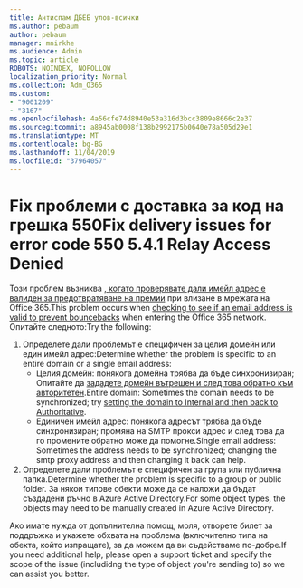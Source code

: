 ```yaml
---
title: Антиспам ДБЕБ улов-всички
ms.author: pebaum
author: pebaum
manager: mnirkhe
ms.audience: Admin
ms.topic: article
ROBOTS: NOINDEX, NOFOLLOW
localization_priority: Normal
ms.collection: Adm_O365
ms.custom:
- "9001209"
- "3167"
ms.openlocfilehash: 4a56cfe74d8940e53a316d3bcc3809e8666c2e37
ms.sourcegitcommit: a8945ab0008f138b2992175b0640e78a505d29e1
ms.translationtype: MT
ms.contentlocale: bg-BG
ms.lasthandoff: 11/04/2019
ms.locfileid: "37964057"
---
```

# <a name="fix-delivery-issues-for-error-code-550-541-relay-access-denied"></a><span data-ttu-id="f3940-102">Fix проблеми с доставка за код на грешка 550</span><span class="sxs-lookup"><span data-stu-id="f3940-102">Fix delivery issues for error code 550 5.4.1 Relay Access Denied</span></span>

<span data-ttu-id="f3940-103">Този проблем възниква [, когато проверявате дали имейл адрес е валиден за предотвратяване на премии](https://docs.microsoft.com/exchange/mail-flow-best-practices/use-directory-based-edge-blocking) при влизане в мрежата на Office 365.</span><span class="sxs-lookup"><span data-stu-id="f3940-103">This problem occurs when [checking to see if an email address is valid to prevent bouncebacks](https://docs.microsoft.com/exchange/mail-flow-best-practices/use-directory-based-edge-blocking) when entering the Office 365 network.</span></span> <span data-ttu-id="f3940-104">Опитайте следното:</span><span class="sxs-lookup"><span data-stu-id="f3940-104">Try the following:</span></span>

1. <span data-ttu-id="f3940-105">Определете дали проблемът е специфичен за целия домейн или един имейл адрес:</span><span class="sxs-lookup"><span data-stu-id="f3940-105">Determine whether the problem is specific to an entire domain or a single email address:</span></span>
    - <span data-ttu-id="f3940-106">Целия домейн: понякога домейна трябва да бъде синхронизиран; Опитайте да [зададете домейн вътрешен и след това обратно към авторитетен](https://docs.microsoft.com/exchange/mail-flow-best-practices/manage-accepted-domains/manage-accepted-domains).</span><span class="sxs-lookup"><span data-stu-id="f3940-106">Entire domain: Sometimes the domain needs to be synchronized; try [setting the domain to Internal and then back to Authoritative](https://docs.microsoft.com/exchange/mail-flow-best-practices/manage-accepted-domains/manage-accepted-domains).</span></span>
     - <span data-ttu-id="f3940-107">Единичен имейл адрес: понякога адресът трябва да бъде синхронизиран; промяна на SMTP прокси адрес и след това да го промените обратно може да помогне.</span><span class="sxs-lookup"><span data-stu-id="f3940-107">Single email address: Sometimes the address needs to be synchronized; changing the smtp proxy address and then changing it back can help.</span></span>
2. <span data-ttu-id="f3940-108">Определете дали проблемът е специфичен за група или публична папка.</span><span class="sxs-lookup"><span data-stu-id="f3940-108">Determine whether the problem is specific to a group or public folder.</span></span> <span data-ttu-id="f3940-109">За някои типове обекти може да се наложи да бъдат създадени ръчно в Azure Active Directory.</span><span class="sxs-lookup"><span data-stu-id="f3940-109">For some object types, the objects may need to be manually created in Azure Active Directory.</span></span>

<span data-ttu-id="f3940-110">Ако имате нужда от допълнителна помощ, моля, отворете билет за поддръжка и укажете обхвата на проблема (включително типа на обекта, който изпращате), за да можем да ви съдействаме по-добре.</span><span class="sxs-lookup"><span data-stu-id="f3940-110">If you need additional help, please open a support ticket and specify the scope of the issue (includidng the type of object you're sending to) so we can assist you better.</span></span>